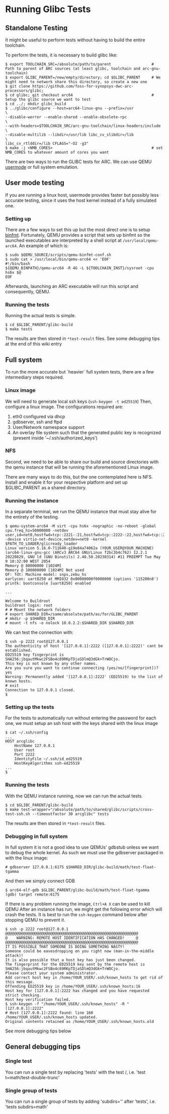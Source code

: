 # Running Glibc Tests

## Standalone Testing

It might be useful to perform tests without having to build the entire toolchain.

To perform the tests, it is necessary to build glibc like:

```shell
$ export TOOLCHAIN_SRC=/absolute/path/to/parent                  # Path to parent of ARC sources (at least glibc, toolchain and arc-gnu-toolchain)
$ export GLIBC_PARENT=/new/empty/directory; cd $GLIBC_PARENT     # We might need to network share this directory, so create a new one
$ git clone https://github.com/foss-for-synopsys-dwc-arc-processors/glibc;
$ cd glibc; git checkout arc64                                   # Setup the glibc source we want to test
$ cd ../; mkdir glibc_build
$ ../glibc/configure --host=arc64-linux-gnu --prefix=/usr             \
--disable-werror --enable-shared --enable-obsolete-rpc                \
--with-headers=$TOOLCHAIN_SRC/arc-gnu-toolchain/linux-headers/include \
--disable-multilib --libdir=/usr/lib libc_cv_slibdir=/lib             \
libc_cv_rtlddir=/lib CFLAGS="-O2 -g3"
$ make -j <NMB_CORES>                                            # set NMB_CORES to whatever amount of cores you want 
```

There are two ways to run the GLIBC tests for ARC. We can use QEMU
[usermode](https://www.qemu.org/docs/master/user/main.html) or full system emulation.

## User mode testing

If you are running a linux host, usermode provides faster but possibly less accurate
testing, since it uses the host kernel instead of a fully simulated one.

### Setting up

There are a few ways to set this up but the most direct one is to setup [binfmt](https://www.kernel.org/doc/html/latest/admin-guide/binfmt-misc.html).
Fortunately, QEMU provides a script that sets up binfmt so the launched executables are interpreted by a shell script at `/usr/local/qemu-arc64`. An example of which is:

```shell
$ sudo $QEMU_SOURCE/scripts/qemu-binfmt-conf.sh
$ sudo cat > /usr/local/bin/qemu-arc64 << 'EOF'
#!/bin/bash
${QEMU_BINPATH}/qemu-arc64 -R 4G -L ${TOOLCHAIN_INST}/sysroot -cpu hs6x $@
EOF
```

Afterwards, launching an ARC executable will run this script and consequently, QEMU.

### Running the tests

Running the actual tests is simple.
```shell
$ cd $GLIBC_PARENT/glibc-build
$ make tests
```

The results are then stored in `*test-result` files.
See some debugging tips at the end of this wiki entry

## Full system

To run the more accurate but \`heavier\` full system tests, there are a few intermediary steps required.

### Linux image

We will need to generate local ssh keys (`ssh-keygen -t ed25519`)
Then, configure a linux image.
The configurations required are:

1. eth0 configured via dhcp
2. gdbserver, ssh and ftpd
3. User/Network namespace support
4. An overlay file system such that the generated public key is recognized (present inside '~/.ssh/authorized_keys')

### NFS

Second, we need to be able to share our build and source directories with the qemu instance that will be running the aforementioned Linux image.

There are many ways to do this, but the one contemplated here is NFS. Install and enable it for your respective platform and set up $GLIBC_PARENT as a shared directory.

### Running the instance

In a separate terminal, we run the QEMU instance that must stay alive for the entirety of the testing.

```shell
$ qemu-system-arc64 -M virt -cpu hs6x -nographic -no-reboot -global cpu.freq_hz=50000000 -netdev user,id=net0,hostfwd=tcp::2221-:21,hostfwd=tcp::2222-:22,hostfwd=tcp::2223-:23,hostfwd=tcp::6175-:6175 -device virtio-net-device,netdev=net0 -kernel $PATH_TO_LOADER/glicready_loader
Linux version 5.16.0-711640-g19e84a74062a (YOUR_USER@YOUR_MACHINE) (arc64-linux-gnu-gcc (ARCv3 ARC64 GNU/Linux f2bc3b4c762) 12.2.1 20220829, GNU ld (GNU Binutils) 2.40.50.20230314) #11 PREEMPT Tue May 9 10:32:00 WEST 2054
Memory @ 80000000 [1024M] 
Memory @ 100000000 [1024M] Not used
OF: fdt: Machine model: snps,zebu_hs
earlycon: uart8250 at MMIO32 0x00000000f0000000 (options '115200n8')
printk: bootconsole [uart8250] enabled

...

Welcome to Buildroot
buildroot login: root
# # Mount the network folders
# export SHARED_DIR=/same/absolute/path/as/for/GLIBC_PARENT
# mkdir -p $SHARED_DIR
# mount -t nfs -o nolock 10.0.2.2:$SHARED_DIR $SHARED_DIR
```

We can test the connection with:

```shell
$ ssh -p 2222 root@127.0.0.1
The authenticity of host '[127.0.0.1]:2222 ([127.0.0.1]:2222)' cant be established.
ED25519 key fingerprint is SHA256:jbqautMkwc2FSBo4c89RKpTDjaSDlmQ3dGk+TrWOCjo.
This key is not known by any other names.
Are you sure you want to continue connecting (yes/no/[fingerprint])? yes
Warning: Permanently added '[127.0.0.1]:2222' (ED25519) to the list of known hosts.
# exit
Connection to 127.0.0.1 closed.
$
```

### Setting up the tests

For the tests to automatically run without entering the password for each one,
we must setup an ssh host with the keys shared with the linux image

```shell
$ cat ~/.ssh/config
...
HOST arcglibc
	HostName 127.0.0.1
	User root
	Port 2222
	IdentityFile ~/.ssh/id_ed25519
	HostKeyAlgorithms ssh-ed25519
...
$
```

### Running the tests

With the QEMU instance running, now we can run the actual tests.

```shell
$ cd $GLIBC_PARENT/glibc-build
$ make test-wrapper="/absolute/path/to/shared/glibc/scripts/cross-test-ssh.sh --timeoutfactor 30 arcglibc" tests
```

The results are then stored in `*test-result` files.

### Debugging in full system

In full system it is not a good idea to use QEMUs' gdbstub unless we want to debug the whole kernel.
As such we must use the gdbserver packaged in with the linux image:

```shell
# gdbserver 127.0.0.1:6175 $SHARED_DIR/glibc-build/math/test-float-tgamma
```

And then we simply connect GDB

```shell
$ arc64-elf-gdb $GLIBC_PARENT/glibc-build/math/test-float-tgamma
(gdb) target remote:6175
```

If there is any problem running the image, `Ctrl+A X` can be used to kill QEMU
After an instance has run, we might get the following error which will crash
the tests. It is best to run the `ssh-keygen` command below after stopping QEMU to prevent it.

```shell
$ ssh -p 2222 root@127.0.0.1
@@@@@@@@@@@@@@@@@@@@@@@@@@@@@@@@@@@@@@@@@@@@@@@@@@@@@@@@@@@                        
@    WARNING: REMOTE HOST IDENTIFICATION HAS CHANGED!     @
@@@@@@@@@@@@@@@@@@@@@@@@@@@@@@@@@@@@@@@@@@@@@@@@@@@@@@@@@@@
IT IS POSSIBLE THAT SOMEONE IS DOING SOMETHING NASTY!
Someone could be eavesdropping on you right now (man-in-the-middle attack)!
It is also possible that a host key has just been changed.
The fingerprint for the ED25519 key sent by the remote host is
SHA256:jbqautMkwc2FSBo4c89RKpTDjaSDlmQ3dGk+TrWOCjo.
Please contact your system administrator.
Add correct host key in /home/YOUR_USER/.ssh/known_hosts to get rid of this message.
Offending ED25519 key in /home/YOUR_USER/.ssh/known_hosts:16
Host key for [127.0.0.1]:2222 has changed and you have requested strict checking.
Host key verification failed.
$ ssh-keygen -f "/home/YOUR_USER/.ssh/known_hosts" -R "[127.0.0.1]:2222"
# Host [127.0.0.1]:2222 found: line 160
/home/YOUR_USER/.ssh/known_hosts updated.
Original contents retained as /home/YOUR_USER/.ssh/known_hosts.old
```

See more debugging tips below

## General debugging tips

### Single test

You can run a single test by replacing 'tests' with the test <subgroup>/<name>, i.e. 'test t=math/test-double-trunc'

### Single group of tests

You can run a single group of tests by adding 'subdirs=<subgroup>'' after 'tests', i.e.  'tests subdirs=math'
